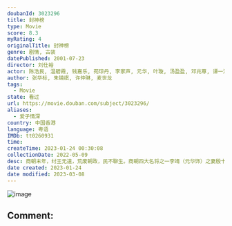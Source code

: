```yaml
---
doubanId: 3023296
title: 封神榜
type: Movie
score: 8.3
myRating: 4
originalTitle: 封神榜
genre: 剧情, 古装
datePublished: 2001-07-23
director: 刘仕裕
actor: 陈浩民, 温碧霞, 钱嘉乐, 苑琼丹, 李家声, 元华, 叶璇, 汤盈盈, 邓兆尊, 谭一清, 曾守明, 杨茜尧, 姚乐怡, 蒋克, 游飙, 邵卓尧, 朱健钧, 李国麟, 黄天铎, 陈勉良, 郭德信, 蔡国庆, 鲁振顺, 李鸿杰, 王维德, 章志文, 林正宏, 李冈龙, 文洁云, 车保罗, 华忠男, 袁彩云, 焦雄, 孙季卿, 刘桂芳, 张英才, 余慕莲, 杨婉仪, 陈安莹, 陈琪, 王伟梁, 刘乔方, 梁健平, 冯晓文, 王伟, 余子明, 郑子诚, 傅楚卉, 殷樱, 曾伟权, 张松枝, 卢庆辉, 罗乐林, 韦家雄, 凌汉, 陈狄克, 郑家生, 邓汝超, 关菁, 林其欣, 罗兰, 敖嘉年
author: 张华标, 朱镜祺, 许仲琳, 麦世龙
tags:
  - Movie
state: 看过
url: https://movie.douban.com/subject/3023296/
aliases:
  - 爱子情深
country: 中国香港
language: 粤语
IMDb: tt0260931
time: 
createTime: 2023-01-24 00:30:08
collectionDate: 2022-05-09
desc: 商朝末年，纣王无道，荒废朝政，民不聊生。商朝四大名将之一李靖（元华饰）之妻殷十娘（苑琼丹饰）产子，诞下的竟是一枚肉球。李靖认定这是妖孽降世，挥剑劈开肉球后，里面竟是一个两岁的小孩哪吒（陈浩民饰）。十娘...
date created: 2023-01-24
date modified: 2023-03-08
---
```


![image](p2510000623.jpg)

Comment:
---
